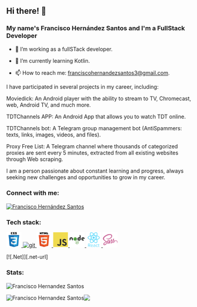 ## Hi there! 👋
### My name's Francisco Hernández Santos and I'm a FullStack Developer 




- 🔭 I’m working as a fullSTack developer.

- 🌱 I’m currently learning Kotlin.

- 📫 How to reach me: franciscohernandezsantos3@gmail.com.

I have participated in several projects in my career, including:

Moviedick: An Android player with the ability to stream to TV, Chromecast, web, Android TV, and much more.

TDTChannels APP: An Android App that allows you to watch TDT online.

TDTChannels bot: A Telegram group management bot (AntiSpammers: texts, links, images, videos, and files).

Proxy Free List: A Telegram channel where thousands of categorized proxies are sent every 5 minutes, extracted from all existing websites through Web scraping.

I am a person passionate about constant learning and progress, always seeking new challenges and opportunities to grow in my career.
<h3 align="left">Connect with me:</h3>
<p align="left">

<a href="https://linkedin.com/in/pacoDevelop" target="blank"><img align="center" src="https://raw.githubusercontent.com/rahuldkjain/github-profile-readme-generator/master/src/images/icons/Social/linked-in-alt.svg" alt="Francisco Hernández Santos" height="30" width="40" /></a>
</p>

<h3 align="left">Tech stack:</h3>
<p align="left">
  <a href="https://www.w3schools.com/css/" target="_blank" rel="noreferrer">
    <img src="https://raw.githubusercontent.com/devicons/devicon/master/icons/css3/css3-original-wordmark.svg" alt="css3" width="40" height="40"/>
  </a>
  <a href="https://git-scm.com/" target="_blank" rel="noreferrer">
    <img src="https://www.vectorlogo.zone/logos/git-scm/git-scm-icon.svg" alt="git" width="40" height="40"/>
  </a>
  <a href="https://www.w3.org/html/" target="_blank" rel="noreferrer">
    <img src="https://raw.githubusercontent.com/devicons/devicon/master/icons/html5/html5-original-wordmark.svg" alt="html5" width="40" height="40"/>
  </a>
  <a href="https://developer.mozilla.org/en-US/docs/Web/JavaScript" target="_blank" rel="noreferrer">
    <img src="https://raw.githubusercontent.com/devicons/devicon/master/icons/javascript/javascript-original.svg" alt="javascript" width="40" height="40"/>
  </a>
  <a href="https://nodejs.org" target="_blank" rel="noreferrer">
    <img src="https://raw.githubusercontent.com/devicons/devicon/master/icons/nodejs/nodejs-original-wordmark.svg" alt="nodejs" width="40" height="40"/>
  </a>
  <a href="https://reactjs.org/" target="_blank" rel="noreferrer">
    <img src="https://raw.githubusercontent.com/devicons/devicon/master/icons/react/react-original-wordmark.svg" alt="react" width="40" height="40"/>
  </a>
  <a href="https://sass-lang.com" target="_blank" rel="noreferrer">
    <img src="https://raw.githubusercontent.com/devicons/devicon/master/icons/sass/sass-original.svg" alt="sass" width="40" height="40"/>
  </a>
  <!-- Agrega más tecnologías aquí -->
</p>
 [![.Net]][.net-url] 


<h3 align="left">Stats:</h3>
<p><img align="center" src="https://github-readme-stats.vercel.app/api?username=pacoDevelop&show_icons=true&locale=en" alt="Francisco Hernandez Santos" /></p>

<p><img align="left" src="https://github-readme-stats.vercel.app/api/top-langs?username=pacoDevelop&show_icons=true&locale=en&layout=compact" alt="Francisco Hernandez Santos"/></p>
<p align="left"><img src="https://komarev.com/ghpvc/?username=pacoDevelop&label=Profile%20views&color=0e75b6&style=flat"/></p>

[.net]: https://img.shields.io/badge/.NET-5C2D91?style=for-the-badge&logo=.net&logoColor=white
[.net-url]: https://docs.microsoft.com/es-es/dotnet

